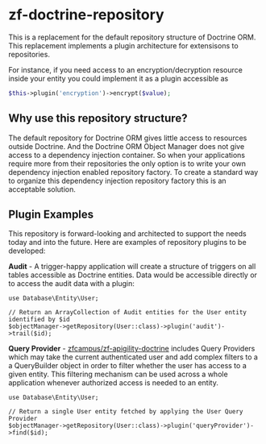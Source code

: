 zf-doctrine-repository
======================

This is a replacement for the default repository structure of 
Doctrine ORM.  This replacement implements a plugin architecture
for extensisons to repositories.  

For instance, if you need access to an encryption/decryption resource
inside your entity you could implement it as a plugin accessible as

```php
$this->plugin('encryption')->encrypt($value);
```

Why use this repository structure?
----------------------------------

The default repository for Doctrine ORM gives little access to resources
outside Doctrine.  And the Doctrine ORM Object Manager does not give 
access to a dependency injection container.  So when your applications 
require more from their repositories the only option is to write your 
own dependency injection enabled repository factory.  To create a standard
way to organize this dependency injection repository factory this is
an acceptable solution.


Plugin Examples
--------------------------

This repository is forward-looking and architected to support the needs 
today and into the future.  Here are examples of repository plugins 
to be developed:

**Audit** - A trigger-happy application will create a structure of triggers 
on all tables accessible as Doctrine entities.  Data would be accessible
directly or to access the audit data with a plugin:
```
use Database\Entity\User;

// Return an ArrayCollection of Audit entities for the User entity identified by $id
$objectManager->getRepository(User::class)->plugin('audit')->trail($id);
```

**Query Provider** - [zfcampus/zf-apigility-doctrine](https://github.com/zfcampus/zf-apigiltiy-doctrine) includes Query Providers which may take the current authenticated user and add complex filters to a a QueryBuilder object in order to filter whether the user has access to a given entity.  This filtering mechanism can be used across a whole application whenever authorized access is needed to an entity.
```
use Database\Entity\User;

// Return a single User entity fetched by applying the User Query Provider 
$objectManager->getRepository(User::class)->plugin('queryProvider')->find($id);
```

